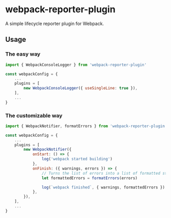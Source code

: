 webpack-reporter-plugin
=======================

A simple lifecycle reporter plugin for Webpack.


Usage
-----

### The easy way

```js
import { WebpackConsoleLogger } from 'webpack-reporter-plugin'

const webpackConfig = {
	...
	plugins = [
		new WebpackConsoleLogger({ useSingleLine: true }),
	],
	...
}
```

### The customizable way

```js
import { WebpackNotifier, formatErrors } from 'webpack-reporter-plugin'

const webpackConfig = {
	...
	plugins = [
		new WebpackNotifier({
			onStart: () => {
				log('webpack started building')
			},
			onFinish: ({ warnings, errors }) => {
				// Turns the list of errors into a list of formatted strings
				let formattedErrors = formatErrors(errors)

				log(`webpack finished`, { warnings, formattedErrors })
			},
		}),
	],
	...
}
```